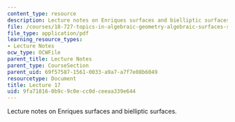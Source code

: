 ```yaml
---
content_type: resource
description: Lecture notes on Enriques surfaces and bielliptic surfaces.
file: /courses/18-727-topics-in-algebraic-geometry-algebraic-surfaces-spring-2008/9fa718160b9c9c0ecc0dceeaa339e644_lect17.pdf
file_type: application/pdf
learning_resource_types:
- Lecture Notes
ocw_type: OCWFile
parent_title: Lecture Notes
parent_type: CourseSection
parent_uid: 69f57587-1561-0033-a9a7-a7f7e08b6049
resourcetype: Document
title: Lecture 17
uid: 9fa71816-0b9c-9c0e-cc0d-ceeaa339e644
---
```

Lecture notes on Enriques surfaces and bielliptic surfaces.

